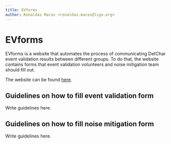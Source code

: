 ```yaml
---
title: EVforms
author: Ronaldas Macas <ronaldas.macas@ligo.org>
---
```


# EVforms

EVforms is a website that automates the process of communicating DetChar event validation results between different groups. To do that, the website contains forms that event validation volunteers and noise mitigation team should fill out. 

The website can be found [here](https://dqr.ligo.caltech.edu/ev_forms).

## Guidelines on how to fill event validation form

Write guidelines here.

## Guidelines on how to fill noise mitigation form

Write guidelines here.


